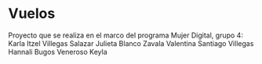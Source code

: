 # Vuelos
Proyecto que se realiza en el marco del programa Mujer Digital, grupo 4: 
Karla Itzel Villegas Salazar
Julieta Blanco Zavala
Valentina Santiago Villegas
Hannali Bugos Veneroso
Keyla
